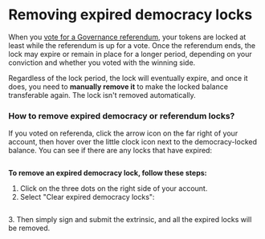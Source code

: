 # Removing expired democracy locks

When you [vote for a Governance referendum](broken-reference), your tokens are locked at least while the referendum is up for a vote. Once the referendum ends, the lock may expire or remain in place for a longer period, depending on your conviction and whether you voted with the winning side.

Regardless of the lock period, the lock will eventually expire, and once it does, you need to **manually remove it** to make the locked balance transferable again. The lock isn't removed automatically.&#x20;

### How to remove expired democracy or referendum locks?

If you voted on referenda, click the arrow icon on the far right of your account, then hover over the little clock icon next to the democracy-locked balance. You can see if there are any locks that have expired:

<figure><img src="https://713888997-files.gitbook.io/~/files/v0/b/gitbook-x-prod.appspot.com/o/spaces%2F-McnEkhdd7JlySeckfHM%2Fuploads%2F7ODkqB9O5romERXG015g%2FScreen%20Shot%202023-12-15%20at%2012.32.41.png?alt=media&#x26;token=456ea5ee-5723-4734-970f-ae14c9d89db9" alt=""><figcaption></figcaption></figure>

**To remove an expired democracy lock, follow these steps:**

1. Click on the three dots on the right side of your account.
2. Select "Clear expired democracy locks":

<figure><img src="https://713888997-files.gitbook.io/~/files/v0/b/gitbook-x-prod.appspot.com/o/spaces%2F-McnEkhdd7JlySeckfHM%2Fuploads%2FyyWmdMAef0e5WrJJiF9w%2FScreen%20Shot%202023-12-15%20at%2012.26.12.png?alt=media&#x26;token=6b4defcb-2446-4de8-8214-7305a224c06c" alt=""><figcaption></figcaption></figure>

3\. Then simply sign and submit the extrinsic, and all the expired locks will be removed.
